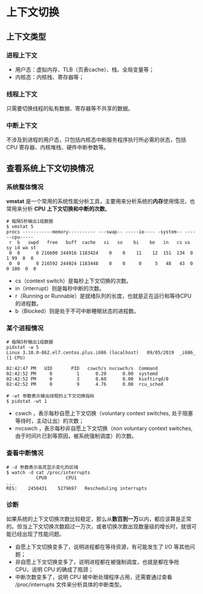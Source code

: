 # 上下文切换

## 上下文类型

### 进程上下文

- 用户态：虚拟内存、TLB（页表cache）、栈、全局变量等；
- 内核态：内核栈、寄存器等；

### 线程上下文

只需要切换线程的私有数据、寄存器等不共享的数据。

### 中断上下文

不涉及到进程的用户态，只包括内核态中断服务程序执行所必需的状态，包括CPU 寄存器、内核堆栈、硬件中断参数等。

## 查看系统上下文切换情况

### 系统整体情况

**vmstat** 是一个常用的系统性能分析工具，主要用来分析系统的**内存**使用情况，也常用来分析 **CPU 上下文切换和中断的次数**。

```
# 每隔5秒输出1组数据
$ vmstat 5
procs -----------memory---------- ---swap-- -----io---- -system-- ------cpu-----
 r  b   swpd   free   buff  cache   si   so    bi    bo   in   cs us sy id wa st
 0  0      0 216600 244916 1183424    0    0    11    12  151  134  0  1 99  0  0
 0  0      0 216592 244924 1183448    0    0     0     5   48   43  0  0 100  0  0

```
- cs（context switch）是每秒上下文切换的次数。
- in（interrupt）则是每秒中断的次数。
- r（Running or Runnable）是就绪队列的长度，也就是正在运行和等待CPU的进程数。
- b（Blocked）则是处于不可中断睡眠状态的进程数。

### 某个进程情况

```
# 每隔5秒输出1组数据
pidstat -w 5
Linux 3.10.0-862.el7.centos.plus.i686 (localhost) 	09/05/2019 	_i686_	(1 CPU)

02:42:47 PM   UID       PID   cswch/s nvcswch/s  Command
02:42:52 PM     0         1      0.20      0.00  systemd
02:42:52 PM     0         3      0.60      0.00  ksoftirqd/0
02:42:52 PM     0         9      4.76      0.00  rcu_sched

# -wt 参数表示输出线程的上下文切换指标
$ pidstat -wt 1
```

- cswch ，表示每秒自愿上下文切换（voluntary context switches, 处于阻塞等待时，主动让出）的次数；
- nvcswch ，表示每秒非自愿上下文切换（non voluntary context switches, 由于时间片已到等原因，被系统强制调度）的次数。

### 查看中断情况

```
# -d 参数表示高亮显示变化的区域
$ watch -d cat /proc/interrupts
           CPU0       CPU1
...
RES:    2450431    5279697   Rescheduling interrupts
```

### 诊断

如果系统的上下文切换次数比较稳定，那么从**数百到一万**以内，都应该算是正常的。但当上下文切换次数超过一万次，或者切换次数出现数量级的增长时，就很可能已经出现了性能问题。

- 自愿上下文切换变多了，说明进程都在等待资源，有可能发生了 I/O 等其他问题；
- 非自愿上下文切换变多了，说明进程都在被强制调度，也就是都在争抢 CPU，说明 CPU 的确成了瓶颈；
- 中断次数变多了，说明 CPU 被中断处理程序占用，还需要通过查看 /proc/interrupts 文件来分析具体的中断类型。